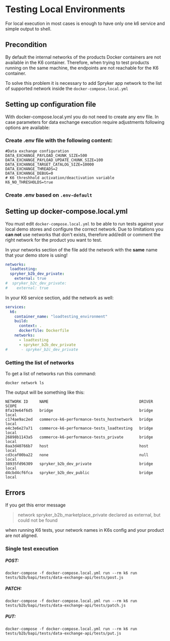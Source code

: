 # Testing Local Environments

For local execution in most cases is enough to have only one k6 service and simple output to shell.


## Precondition

By default the internal networks of the products Docker containers are not available in the K6 container. Therefore, when trying to test products running on the same machine, the endpoints are not reachable for the K6 container.

To solve this problem it is necessary to add Spryker app network to the list of supported network inside the `docker-compose.local.yml`

## Setting up configuration file

With docker-compose.local.yml you do not need to create any env file. In case parameters for data exchange execution require adjustments following options are available: 

### Create .env file with the following content:

    #Data exchange configuration
    DATA_EXCHANGE_PAYLOAD_CHUNK_SIZE=500
    DATA_EXCHANGE_PAYLOAD_UPDATE_CHUNK_SIZE=100
    DATA_EXCHANGE_TARGET_CATALOG_SIZE=10000
    DATA_EXCHANGE_THREADS=2
    DATA_EXCHANGE_DEBUG=0
    # K6 threshhold activation/deactivation variable
    K6_NO_THRESHOLDS=true

### Create .env based on `.env-default`

## Setting up docker-compose.local.yml

You must edit `docker-compose.local.yml` to be able to run tests against your local demo stores and configure the correct network. Due to limitations you **can not** use networks that don't exists, therefore add/edit or comment the right network for the product you want to test.

In your networks section of the file add the network with the **same** name that your demo store is using!

```yaml
networks:
  loadtesting:
  spryker_b2b_dev_private:
    external: true
#  spryker_b2c_dev_private:
#    external: true
```

In your K6 service section, add the network as well:

```yaml
services:
  k6:
    container_name: "loadtesting_environment"
    build:
      context: .
      dockerfile: Dockerfile
    networks:
      - loadtesting
      - spryker_b2b_dev_private
#      - spryker_b2c_dev_private
```

### Getting the list of networks

To get a list of networks run this command:

```shell
docker network ls
```

The output will be something like this:

```shell
NETWORK ID     NAME                                        DRIVER    SCOPE
8fa19e64f6d5   bridge                                      bridge    local
c174ae9ac2ed   commerce-k6-performance-tests_hostnetwork   bridge    local
e4c3e6e27a71   commerce-k6-performance-tests_loadtesting   bridge    local
26898b1143a5   commerce-k6-performance-tests_private       bridge    local
8aa3d40766b7   host                                        host      local
cd3caf00ba22   none                                        null      local
38935fd96309   spryker_b2b_dev_private                     bridge    local
d4cbd4cf6fca   spryker_b2b_dev_public                      bridge    local
```

## Errors

If you get this error message

> network spryker_b2b_marketplace_private declared as external, but could not be found

when running K6 tests, your network names in K6s config and your product are not aligned.

### Single test execution

##### POST:

    docker-compose -f docker-compose.local.yml run --rm k6 run tests/b2b/bapi/tests/data-exchange-api/tests/post.js



##### PATCH:

    docker-compose -f docker-compose.local.yml run --rm k6 run tests/b2b/bapi/tests/data-exchange-api/tests/patch.js



##### PUT:

    docker-compose -f docker-compose.local.yml run --rm k6 run tests/b2b/bapi/tests/data-exchange-api/tests/put.js